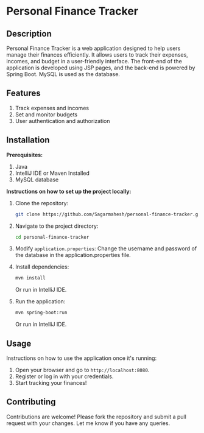 # Personal Finance Tracker

## Description
Personal Finance Tracker is a web application designed to help users manage their finances efficiently. It allows users to track their expenses, incomes, and budget in a user-friendly interface. The front-end of the application is developed using JSP pages, and the back-end is powered by Spring Boot. MySQL is used as the database.

## Features
1. Track expenses and incomes
2. Set and monitor budgets
3. User authentication and authorization

## Installation

**Prerequisites:**
1. Java
2. IntelliJ IDE or Maven Installed
3. MySQL database

**Instructions on how to set up the project locally:**

1. Clone the repository:
   ```sh
   git clone https://github.com/Sagarmahesh/personal-finance-tracker.git
   ```
2. Navigate to the project directory:
   ```sh
   cd personal-finance-tracker
   ```
3. Modify `application.properties`: Change the username and password of the database in the application.properties file.

4. Install dependencies:
   ```sh
   mvn install
   ```
   Or run in IntelliJ IDE.
5. Run the application:
   ```sh
   mvn spring-boot:run
   ```
   Or run in IntelliJ IDE.

## Usage
Instructions on how to use the application once it's running:

1. Open your browser and go to `http://localhost:8080`.
2. Register or log in with your credentials.
3. Start tracking your finances!

## Contributing
Contributions are welcome! Please fork the repository and submit a pull request with your changes. 
Let me know if you have any queries.
